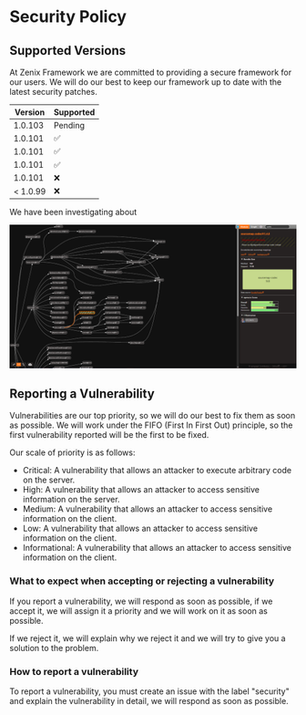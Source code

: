 # Security Policy

## Supported Versions

At Zenix Framework we are committed to providing a secure framework for our users. We will do our best to keep our framework up to date with the latest security patches.


| Version | Supported          |
| ------- | ------------------ |
| 1.0.103  | Pending |
| 1.0.101  | :white_check_mark: |
| 1.0.101  | :white_check_mark: |
| 1.0.101  | :white_check_mark: |
| 1.0.101  | :x:                |
| < 1.0.99   | :x:                |

We have been investigating about 

![1.0.103 Update Pending](.security/0010103.png)

## Reporting a Vulnerability

Vulnerabilities are our top priority, so we will do our best to fix them as soon as possible.
We will work under the FIFO (First In First Out) principle, so the first vulnerability reported will be the first to be fixed.

Our scale of priority is as follows:

- Critical: A vulnerability that allows an attacker to execute arbitrary code on the server.
- High: A vulnerability that allows an attacker to access sensitive information on the server.
- Medium: A vulnerability that allows an attacker to access sensitive information on the client.
- Low: A vulnerability that allows an attacker to access sensitive information on the client.
- Informational: A vulnerability that allows an attacker to access sensitive information on the client.

### What to expect when accepting or rejecting a vulnerability

If you report a vulnerability, we will respond as soon as possible, if we accept it, we will assign it a priority and we will work on it as soon as possible.

If we reject it, we will explain why we reject it and we will try to give you a solution to the problem.

### How to report a vulnerability

To report a vulnerability, you must create an issue with the label "security" and explain the vulnerability in detail, we will respond as soon as possible.